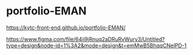 # portfolio-EMAN

https://kytc-front-end.github.io/portfolio-EMAN/

https://www.figma.com/file/64ii9jRnuq2aDRuRvWury3/Untitled?type=design&node-id=1%3A2&mode=design&t=emMwB5BhqqCNelPD-1
